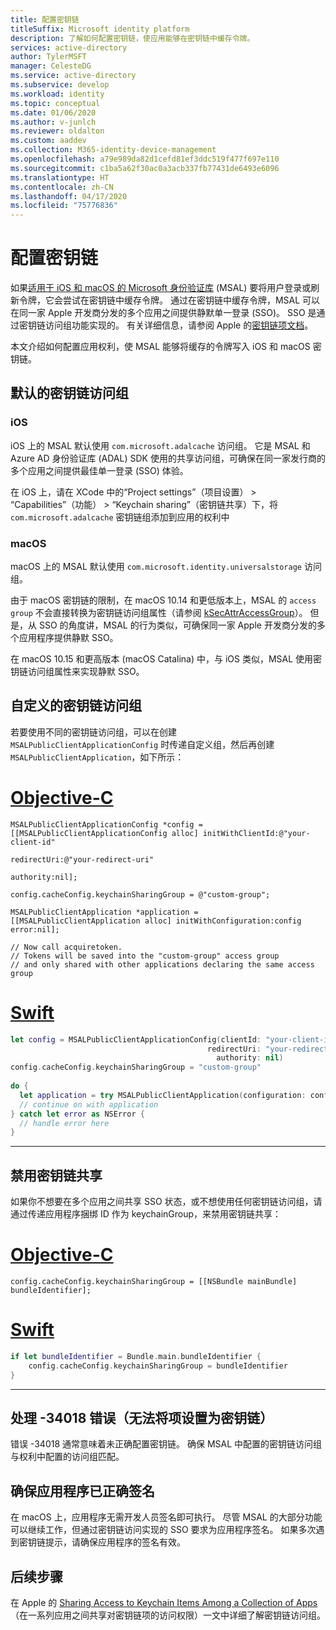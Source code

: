 ```yaml
---
title: 配置密钥链
titleSuffix: Microsoft identity platform
description: 了解如何配置密钥链，使应用能够在密钥链中缓存令牌。
services: active-directory
author: TylerMSFT
manager: CelesteDG
ms.service: active-directory
ms.subservice: develop
ms.workload: identity
ms.topic: conceptual
ms.date: 01/06/2020
ms.author: v-junlch
ms.reviewer: oldalton
ms.custom: aaddev
ms.collection: M365-identity-device-management
ms.openlocfilehash: a79e989da82d1cefd81ef3ddc519f477f697e110
ms.sourcegitcommit: c1ba5a62f30ac0a3acb337fb77431de6493e6096
ms.translationtype: HT
ms.contentlocale: zh-CN
ms.lasthandoff: 04/17/2020
ms.locfileid: "75776836"
---
```

# <a name="configure-keychain"></a>配置密钥链

如果[适用于 iOS 和 macOS 的 Microsoft 身份验证库](msal-overview.md) (MSAL) 要将用户登录或刷新令牌，它会尝试在密钥链中缓存令牌。 通过在密钥链中缓存令牌，MSAL 可以在同一家 Apple 开发商分发的多个应用之间提供静默单一登录 (SSO)。 SSO 是通过密钥链访问组功能实现的。 有关详细信息，请参阅 Apple 的[密钥链项文档](https://developer.apple.com/documentation/security/keychain_services/keychain_items/sharing_access_to_keychain_items_among_a_collection_of_apps?language=objc)。

本文介绍如何配置应用权利，使 MSAL 能够将缓存的令牌写入 iOS 和 macOS 密钥链。

## <a name="default-keychain-access-group"></a>默认的密钥链访问组

### <a name="ios"></a>iOS

iOS 上的 MSAL 默认使用 `com.microsoft.adalcache` 访问组。 它是 MSAL 和 Azure AD 身份验证库 (ADAL) SDK 使用的共享访问组，可确保在同一家发行商的多个应用之间提供最佳单一登录 (SSO) 体验。

在 iOS 上，请在 XCode 中的“Project settings”（项目设置） > “Capabilities”（功能） > “Keychain sharing”（密钥链共享）下，将 `com.microsoft.adalcache` 密钥链组添加到应用的权利中

### <a name="macos"></a>macOS

macOS 上的 MSAL 默认使用 `com.microsoft.identity.universalstorage` 访问组。

由于 macOS 密钥链的限制，在 macOS 10.14 和更低版本上，MSAL 的 `access group` 不会直接转换为密钥链访问组属性（请参阅 [kSecAttrAccessGroup](https://developer.apple.com/documentation/security/ksecattraccessgroup?language=objc)）。 但是，从 SSO 的角度讲，MSAL 的行为类似，可确保同一家 Apple 开发商分发的多个应用程序提供静默 SSO。

在 macOS 10.15 和更高版本 (macOS Catalina) 中，与 iOS 类似，MSAL 使用密钥链访问组属性来实现静默 SSO。

## <a name="custom-keychain-access-group"></a>自定义的密钥链访问组

若要使用不同的密钥链访问组，可以在创建 `MSALPublicClientApplicationConfig` 时传递自定义组，然后再创建 `MSALPublicClientApplication`，如下所示：

# <a name="objective-c"></a>[Objective-C](#tab/objc)

```objc
MSALPublicClientApplicationConfig *config = [[MSALPublicClientApplicationConfig alloc] initWithClientId:@"your-client-id"
                                                                                            redirectUri:@"your-redirect-uri"
                                                                                              authority:nil];
    
config.cacheConfig.keychainSharingGroup = @"custom-group";
    
MSALPublicClientApplication *application = [[MSALPublicClientApplication alloc] initWithConfiguration:config error:nil];
    
// Now call acquiretoken. 
// Tokens will be saved into the "custom-group" access group
// and only shared with other applications declaring the same access group
```

# <a name="swift"></a>[Swift](#tab/swift)

```swift
let config = MSALPublicClientApplicationConfig(clientId: "your-client-id",
                                            redirectUri: "your-redirect-uri",
                                              authority: nil)
config.cacheConfig.keychainSharingGroup = "custom-group"
        
do {
  let application = try MSALPublicClientApplication(configuration: config)
  // continue on with application          
} catch let error as NSError {
  // handle error here
}       
```

---

## <a name="disable-keychain-sharing"></a>禁用密钥链共享

如果你不想要在多个应用之间共享 SSO 状态，或不想使用任何密钥链访问组，请通过传递应用程序捆绑 ID 作为 keychainGroup，来禁用密钥链共享：

# <a name="objective-c"></a>[Objective-C](#tab/objc)

```objc
config.cacheConfig.keychainSharingGroup = [[NSBundle mainBundle] bundleIdentifier];
```

# <a name="swift"></a>[Swift](#tab/swift)

```swift
if let bundleIdentifier = Bundle.main.bundleIdentifier {
    config.cacheConfig.keychainSharingGroup = bundleIdentifier
}
```

---

## <a name="handle--34018-error-failed-to-set-item-into-keychain"></a>处理 -34018 错误（无法将项设置为密钥链）

错误 -34018 通常意味着未正确配置密钥链。 确保 MSAL 中配置的密钥链访问组与权利中配置的访问组匹配。

## <a name="ensure-your-application-is-properly-signed"></a>确保应用程序已正确签名

在 macOS 上，应用程序无需开发人员签名即可执行。 尽管 MSAL 的大部分功能可以继续工作，但通过密钥链访问实现的 SSO 要求为应用程序签名。 如果多次遇到密钥链提示，请确保应用程序的签名有效。

## <a name="next-steps"></a>后续步骤

在 Apple 的 [Sharing Access to Keychain Items Among a Collection of Apps](https://developer.apple.com/documentation/security/keychain_services/keychain_items/sharing_access_to_keychain_items_among_a_collection_of_apps?language=objc)（在一系列应用之间共享对密钥链项的访问权限）一文中详细了解密钥链访问组。

<!-- Update_Description: wording update -->